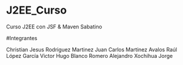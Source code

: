 # J2EE_Curso
Curso J2EE con JSF & Maven Sabatino

#Integrantes

Christian Jesus Rodriguez Martinez
Juan Carlos Martinez Avalos
Raúl López García
Victor Hugo Blanco Romero
Alejandro Xochihua Jorge


